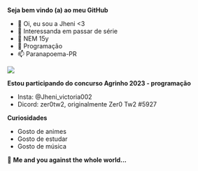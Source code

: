 **Seja bem vindo (a) ao meu GitHub**

- 👋  Oi, eu sou a Jheni <3
- 👀  Interessanda em passar de série
- 🌱  NEM 15y 
- 💞️  Programação 
- 📫  Paranapoema-PR

![](https://media.tenor.com/_8Q6Wt_5lIIAAAAC/zero-two-smile.gif)

**Estou participando do concurso Agrinho 2023 - programação**

- Insta: @Jheni_victoria002
- Dicord: zer0tw2, originalmente Zer0 Tw2 #5927 

**Curiosidades**

- Gosto de animes
- Gosto de estudar
- Gosto de música

💞️ **Me and you against the whole world...**
